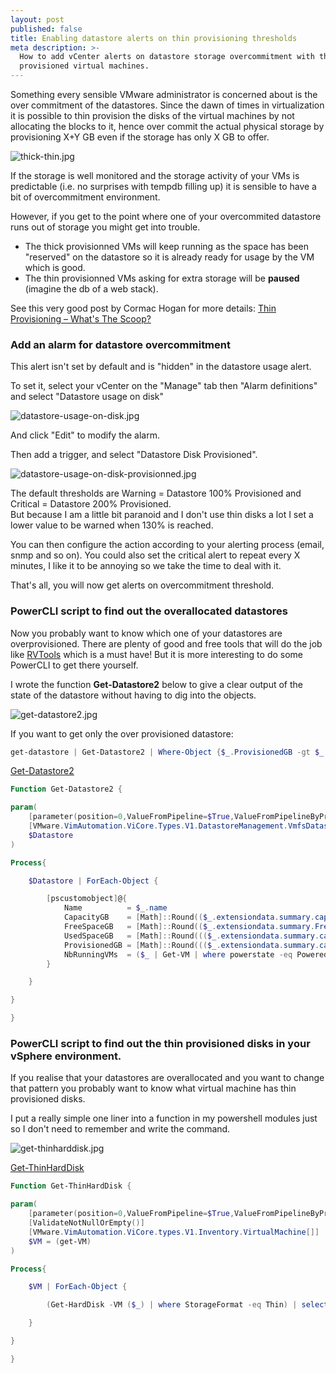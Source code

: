 ```yaml
---
layout: post
published: false
title: Enabling datastore alerts on thin provisioning thresholds
meta description: >-
  How to add vCenter alerts on datastore storage overcommitment with thin
  provisioned virtual machines.
---
```

Something every sensible VMware administrator is concerned about is the over commitment of the datastores. Since the dawn of times in virtualization it is possible to thin provision the disks of the virtual machines by not allocating the blocks to it, hence over commit the actual physical storage by provisioning X+Y GB even if the storage has only X GB to offer.

![thick-thin.jpg]({{site.baseurl}}/img/thick-thin.jpg)

If the storage is well monitored and the storage activity of your VMs is predictable (i.e. no surprises with tempdb filling up) it is sensible to have a bit of overcommitment environment.

However, if you get to the point where one of your overcommited datastore runs out of storage you might get into trouble.  
- The thick provisionned VMs will keep running as the space has been "reserved" on the datastore so it is already ready for usage by the VM which is good.
- The thin provisionned VMs asking for extra storage will be **paused** (imagine the db of a web stack).

See this very good post by Cormac Hogan for more details: [Thin Provisioning – What's The Scoop?](http://blogs.vmware.com/vsphere/2012/03/thin-provisioning-whats-the-scoop.html)


### Add an alarm for datastore overcommitment

This alert isn't set by default and is "hidden" in the datastore usage alert.

To set it, select your vCenter on the "Manage" tab then "Alarm definitions" and select "Datastore usage on disk"

![datastore-usage-on-disk.jpg]({{site.baseurl}}/img/datastore-usage-on-disk.jpg)

And click "Edit" to modify the alarm.

Then add a trigger, and select "Datastore Disk Provisioned".

![datastore-usage-on-disk-provisionned.jpg]({{site.baseurl}}/img/datastore-usage-on-disk-provisionned.jpg)

The default thresholds are Warning = Datastore 100% Provisioned and Critical = Datastore 200% Provisioned.  
But because I am a little bit paranoid and I don't use thin disks a lot I set a lower value to be warned when 130% is reached.

You can then configure the action according to your alerting process (email, snmp and so on). You could also set the critical alert to repeat every X minutes, I like it to be annoying so we take the time to deal with it.

That's all, you will now get alerts on overcommitment threshold.

### PowerCLI script to find out the overallocated datastores

Now you probably want to know which one of your datastores are overprovisioned. There are plenty of good and free tools that will do the job like [RVTools](http://www.robware.net/) which is a must have! But it is more interesting to do some PowerCLI to get there yourself.

I wrote the function **Get-Datastore2** below to give a clear output of the state of the datastore without having to dig into the objects.

![get-datastore2.jpg]({{site.baseurl}}/img/get-datastore2.jpg)

If you want to get only the over provisioned datastore:

```Powershell
get-datastore | Get-Datastore2 | Where-Object {$_.ProvisionedGB -gt $_.CapacityGB}
```

[Get-Datastore2](https://github.com/vxav/Scripting/blob/master/Get-Datastore2.ps1)

```Powershell
Function Get-Datastore2 {

param(
    [parameter(position=0,ValueFromPipeline=$True,ValueFromPipelineByPropertyname=$True)]
    [VMware.VimAutomation.ViCore.Types.V1.DatastoreManagement.VmfsDatastore[]]
    $Datastore
)

Process{

    $Datastore | ForEach-Object {

        [pscustomobject]@{
            Name          = $_.name
            CapacityGB    = [Math]::Round(($_.extensiondata.summary.capacity   / 1GB),2)
            FreeSpaceGB   = [Math]::Round(($_.extensiondata.summary.FreeSpace  / 1GB),2)
            UsedSpaceGB   = [Math]::Round((($_.extensiondata.summary.capacity  / 1GB) - ($_.extensiondata.summary.FreeSpace / 1GB)),2)
            ProvisionedGB = [Math]::Round((($_.extensiondata.summary.capacity  / 1GB) - ($_.extensiondata.summary.FreeSpace / 1GB) + ($_.extensiondata.summary.Uncommitted / 1GB)),2)
            NbRunningVMs  = ($_ | Get-VM | where powerstate -eq Poweredon).count
        }

    }

}

}
```

### PowerCLI script to find out the thin provisioned disks in your vSphere environment.

If you realise that your datastores are overallocated and you want to change that pattern you probably want to know what virtual machine has thin provisioned disks.

I put a really simple one liner into a function in my powershell modules just so I don't need to remember and write the command.

![get-thinharddisk.jpg]({{site.baseurl}}/img/get-thinharddisk.jpg)

[Get-ThinHardDisk](https://github.com/vxav/Scripting/blob/master/Get-ThinHardDisk.ps1)

```Powershell
Function Get-ThinHardDisk {

param(
    [parameter(position=0,ValueFromPipeline=$True,ValueFromPipelineByPropertyname=$True)]
    [ValidateNotNullOrEmpty()]
    [VMware.VimAutomation.ViCore.types.V1.Inventory.VirtualMachine[]]
    $VM = (get-VM)
)

Process{

    $VM | ForEach-Object {

        (Get-HardDisk -VM ($_) | where StorageFormat -eq Thin) | select Parent,Name,CapacityGB,StorageFormat

    }

}

}
```

